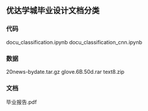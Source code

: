 ## 优达学城毕业设计文档分类

### 代码
docu_classification.ipynb
docu_classification_cnn.ipynb

### 数据
20news-bydate.tar.gz
glove.6B.50d.rar
text8.zip

### 文档
毕业报告.pdf
